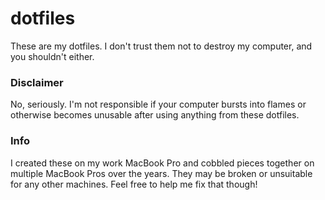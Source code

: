 # dotfiles

These are my dotfiles. I don't trust them not to destroy my computer, and you shouldn't either.

### Disclaimer
No, seriously. I'm not responsible if your computer bursts into flames or otherwise becomes unusable
after using anything from these dotfiles.

### Info
I created these on my work MacBook Pro and cobbled pieces together on multiple MacBook Pros over the years.
They may be broken or unsuitable for any other machines. Feel free to help me fix that though!
